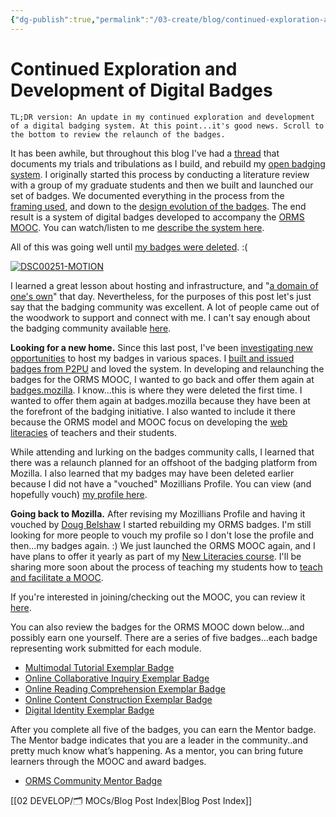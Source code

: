 ```yaml
---
{"dg-publish":true,"permalink":"/03-create/blog/continued-exploration-and-development-of-digital-badges/","title":"Continued Exploration and Development of Digital Badges","tags":["badges","mooc","orms"]}
---
```


# Continued Exploration and Development of Digital Badges

```
TL;DR version: An update in my continued exploration and development of a digital badging system. At this point...it's good news. Scroll to the bottom to review the relaunch of the badges.
```

It has been awhile, but throughout this blog I've had a [thread](http://wiobyrne.com/tag/badges/) that documents my trials and tribulations as I build, and rebuild my [open badging system](http://wiobyrne.com/towards-a-system-of-open-badges-for-teachers-trying-to-use-technology/). I originally started this process by conducting a literature review with a group of my graduate students and then we built and launched our set of badges. We documented everything in the process from the [framing used](http://wiobyrne.com/notes-as-we-frame-an-open-badge-initiative-for-teachers-using-technology/), and down to the [design evolution of the badges](http://wiobyrne.com/design-evolution-of-the-graphics-in-an-open-badge-initiative/). The end result is a system of digital badges developed to accompany the [ORMS MOOC](http://wiobyrne.com/come-join-us-for-the-online-research-and-media-skills-orms-mooc/). You can watch/listen to me [describe the system here](http://wiobyrne.com/overview-of-online-research-media-skills-model-mooc-and-badges/).

All of this was going well until [my badges were deleted](http://wiobyrne.com/challenges-in-launching-and-hosting-an-open-digital-badge-initiative/). :(

[![DSC00251-MOTION](images/DSC00251-MOTION.gif)](http://wiobyrne.com/wp-content/uploads/2014/10/DSC00251-MOTION.gif)

I learned a great lesson about hosting and infrastructure, and "[a domain of one's own](http://helencrump.net/2014-09-30/destination-open-weaving-my-own-way-and-building-my-own-place/)" that day. Nevertheless, for the purposes of this post let's just say that the badging community was excellent. A lot of people came out of the woodwork to support and connect with me. I can't say enough about the badging community available [here](https://groups.google.com/forum/#!forum/openbadges).

**Looking for a new home.** Since this last post, I've been [investigating new opportunities](http://wiobyrne.com/considerations-on-hosting-an-open-badging-initiative/) to host my badges in various spaces. I [built and issued badges from P2PU](https://p2pu.org/he/groups/how-do-i-make-a-badge/) and loved the system. In developing and relaunching the badges for the ORMS MOOC, I wanted to go back and offer them again at [badges.mozilla](https://badges.mozilla.org/en-US/). I know...this is where they were deleted the first time. I wanted to offer them again at badges.mozilla because they have been at the forefront of the badging initiative. I also wanted to include it there because the ORMS model and MOOC focus on developing the [web literacies](https://wiki.mozilla.org/Webmaker/WebLiteracyMap/Align) of teachers and their students.

While attending and lurking on the badges community calls, I learned that there was a relaunch planned for an offshoot of the badging platform from Mozilla. I also learned that my badges may have been deleted earlier because I did not have a "vouched" Mozillians Profile. You can view (and hopefully vouch) [my profile here](https://mozillians.org/en-US/u/wiobyrne/).

**Going back to Mozilla.** After revising my Mozillians Profile and having it vouched by [Doug Belshaw](https://mozillians.org/en-US/u/dajbelshaw/) I started rebuilding my ORMS badges. I'm still looking for more people to vouch my profile so I don't lose the profile and then...my badges again. :) We just launched the ORMS MOOC again, and I have plans to offer it yearly as part of my [New Literacies course](http://wiobyrne.com/revised-syllabus-for-new-literacies/). I'll be sharing more soon about the process of teaching my students how to [teach and facilitate a MOOC](http://wiobyrne.com/come-join-us-for-the-online-research-and-media-skills-orms-mooc/).

If you're interested in joining/checking out the MOOC, you can review it [here](https://sites.google.com/site/ormsmodel/).

You can also review the badges for the ORMS MOOC down below...and possibly earn one yourself. There are a series of five badges…each badge representing work submitted for each module.

- [Multimodal Tutorial Exemplar Badge](https://badges.mozilla.org/en-US/badges/badge/Multimodal-Tutorial-Exemplar-Badge)
- [Online Collaborative Inquiry Exemplar Badge](https://badges.mozilla.org/en-US/badges/badge/Online-Collaborative-Inquiry-Exemplar-Badge)
- [Online Reading Comprehension Exemplar Badge](https://badges.mozilla.org/en-US/badges/badge/Online-Reading-Comprehension-Exemplar-Badge)
- [Online Content Construction Exemplar Badge](https://badges.mozilla.org/en-US/badges/badge/Online-Content-Construction-Exemplar-Badge)
- [Digital Identity Exemplar Badge](https://badges.mozilla.org/en-US/badges/badge/Digital-Identity-Exemplar-Badge)

After you complete all five of the badges, you can earn the Mentor badge. The Mentor badge indicates that you are a leader in the community..and pretty much know what’s happening. As a mentor, you can bring future learners through the MOOC and award badges.

- [ORMS Community Mentor Badge](https://badges.mozilla.org/en-US/badges/badge/ORMS-Community-Mentor-Badge)

[[02 DEVELOP/🗂️ MOCs/Blog Post Index\|Blog Post Index]]